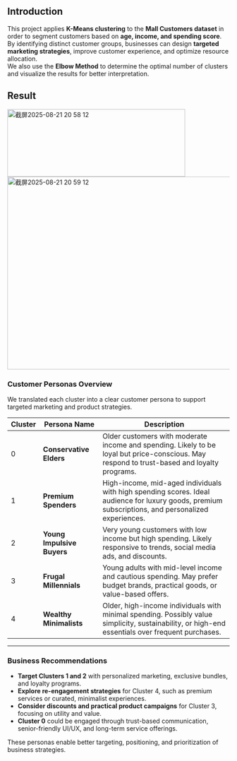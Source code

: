 ## Introduction  

This project applies **K-Means clustering** to the **Mall Customers dataset** in order to segment customers based on **age, income, and spending score**.  
By identifying distinct customer groups, businesses can design **targeted marketing strategies**, improve customer experience, and optimize resource allocation.  
We also use the **Elbow Method** to determine the optimal number of clusters and visualize the results for better interpretation.  

## Result

<img width="403" height="153" alt="截屏2025-08-21 20 58 12" src="https://github.com/user-attachments/assets/23ce2d76-3823-40be-a502-e235a20ac6be" />
<img width="543" height="437" alt="截屏2025-08-21 20 59 12" src="https://github.com/user-attachments/assets/830d5fd9-5c8b-4ad7-aefc-1c61a8b26e61" />

### Customer Personas Overview

We translated each cluster into a clear customer persona to support targeted marketing and product strategies.

| Cluster | Persona Name             | Description |
|---------|--------------------------|-------------|
| 0       | **Conservative Elders**  | Older customers with moderate income and spending. Likely to be loyal but price-conscious. May respond to trust-based and loyalty programs. |
| 1       | **Premium Spenders**     | High-income, mid-aged individuals with high spending scores. Ideal audience for luxury goods, premium subscriptions, and personalized experiences. |
| 2       | **Young Impulsive Buyers** | Very young customers with low income but high spending. Likely responsive to trends, social media ads, and discounts. |
| 3       | **Frugal Millennials**   | Young adults with mid-level income and cautious spending. May prefer budget brands, practical goods, or value-based offers. |
| 4       | **Wealthy Minimalists**  | Older, high-income individuals with minimal spending. Possibly value simplicity, sustainability, or high-end essentials over frequent purchases. |

---

### Business Recommendations

- **Target Clusters 1 and 2** with personalized marketing, exclusive bundles, and loyalty programs.
- **Explore re-engagement strategies** for Cluster 4, such as premium services or curated, minimalist experiences.
- **Consider discounts and practical product campaigns** for Cluster 3, focusing on utility and value.
- **Cluster 0** could be engaged through trust-based communication, senior-friendly UI/UX, and long-term service offerings.

These personas enable better targeting, positioning, and prioritization of business strategies.
